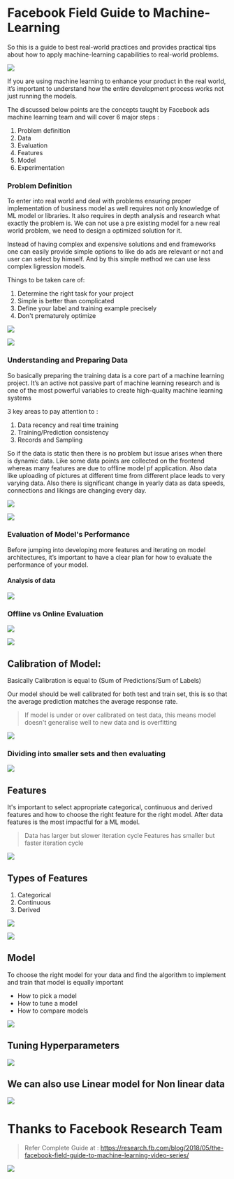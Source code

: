 # Facebook Field Guide to Machine-Learning
So this is a guide to best real-world practices and provides practical tips about how to apply machine-learning capabilities to real-world problems.

![](images/ml-path.png)

If you are using machine learning to enhance your product in the real world, it’s important to understand how the entire development process works not just running the models.

The discussed below points are the concepts taught by Facebook ads machine learning team and will cover 6 major steps :

1. Problem definition
2. Data
3. Evaluation
4. Features
5. Model
6. Experimentation

### Problem Definition

To enter into real world and deal with problems ensuring proper implementation of business model as well requires not only knowledge of ML model or libraries. It also requires in depth analysis and research what exactly the problem is. We can not use a pre existing model for a new real world problem, we need to design a optimized solution for it.

Instead of having complex and expensive solutions and end frameworks one can easily provide simple options to like do ads are relevant or not and user can select by himself. And by this simple method we can use less complex ligression models.

Things to be taken care of:

1. Determine the right task for your project
2. Simple is better than complicated
3. Define your label and training example precisely
4. Don't prematurely optimize

![](images/Label.png)

![](images/Factors.png)

### Understanding and Preparing Data
So basically preparing the training data is a core part of a machine learning project. It’s an active not passive part of machine learning research and is one of the most powerful variables to create high-quality machine learning systems

3 key areas to pay attention to :

1. Data recency and real time training
2. Training/Prediction consistency
3. Records and Sampling

So if the data is static then there is no problem but issue arises when there is dynamic data. Like some data points are collected on the frontend whereas many features are due to offline model pf application. Also data like uploading of pictures at different time from different place leads to very varying data. Also there is significant change in yearly data as data speeds, connections and likings are changing every day.

![](images/Record.png)

![](images/Accuracy.png)

### Evaluation of Model's Performance

Before jumping into developing more features and iterating on model architectures, it’s important to have a clear plan for how to evaluate the performance of your model. 

#### Analysis of data
![](images/Analysis.png)

### Offline vs Online Evaluation

![](images/offon.png)

![](images/eval.png)

## Calibration of Model:

Basically Calibration is equal to (Sum of Predictions/Sum of Labels)

Our model should be well calibrated for both test and train set, this is so that the average prediction matches the average response rate.
> If model is under or over calibrated on test data, this means model doesn't generalise well to new data and is overfitting

![](images/calibration.png)

### Dividing into smaller sets and then evaluating

![](images/sets.png)

## Features
It's important to select appropriate categorical, continuous and derived features and how to choose the right feature for the right model.
After data features is the most impactful for a ML model.
> Data has larger but slower iteration cycle
> Features has smaller but faster iteration cycle

![](images/features.png)

## Types of Features
1. Categorical
2. Continuous
3. Derived

![](images/hypo.png)

![](images/cycle.png)

## Model
To choose the right model for your data and find the algorithm to implement and train that model is equally important 
* How to pick a model
* How to tune a model
* How to compare models

![](images/point.png)

## Tuning Hyperparameters

![](images/hyper.png)

## We can also use Linear model for Non linear data 

![](images/multilinear.png)


# Thanks to Facebook Research Team
> Refer Complete Guide at : https://research.fb.com/blog/2018/05/the-facebook-field-guide-to-machine-learning-video-series/

![](images/fb.png)
